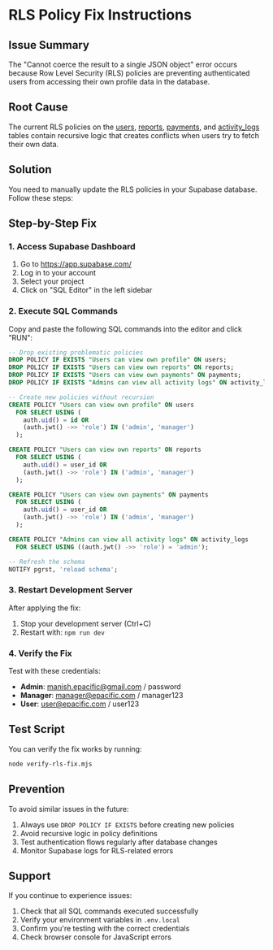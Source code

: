 # RLS Policy Fix Instructions

## Issue Summary

The "Cannot coerce the result to a single JSON object" error occurs because Row Level Security (RLS) policies are preventing authenticated users from accessing their own profile data in the database.

## Root Cause

The current RLS policies on the [users](file:///C:/Users/Lucifer/Documents/react/report-calculator-nextjs/lib/supabase.ts#L147-L161), [reports](file:///C:/Users/Lucifer/Documents/react/report-calculator-nextjs/database-schema.sql#L27-L41), [payments](file:///C:/Users/Lucifer/Documents/react/report-calculator-nextjs/database-schema.sql#L44-L59), and [activity_logs](file:///C:/Users/Lucifer/Documents/react/report-calculator-nextjs/database-schema.sql#L61-L67) tables contain recursive logic that creates conflicts when users try to fetch their own data.

## Solution

You need to manually update the RLS policies in your Supabase database. Follow these steps:

## Step-by-Step Fix

### 1. Access Supabase Dashboard

1. Go to https://app.supabase.com/
2. Log in to your account
3. Select your project
4. Click on "SQL Editor" in the left sidebar

### 2. Execute SQL Commands

Copy and paste the following SQL commands into the editor and click "RUN":

```sql
-- Drop existing problematic policies
DROP POLICY IF EXISTS "Users can view own profile" ON users;
DROP POLICY IF EXISTS "Users can view own reports" ON reports;
DROP POLICY IF EXISTS "Users can view own payments" ON payments;
DROP POLICY IF EXISTS "Admins can view all activity logs" ON activity_logs;

-- Create new policies without recursion
CREATE POLICY "Users can view own profile" ON users
  FOR SELECT USING (
    auth.uid() = id OR
    (auth.jwt() ->> 'role') IN ('admin', 'manager')
  );

CREATE POLICY "Users can view own reports" ON reports
  FOR SELECT USING (
    auth.uid() = user_id OR
    (auth.jwt() ->> 'role') IN ('admin', 'manager')
  );

CREATE POLICY "Users can view own payments" ON payments
  FOR SELECT USING (
    auth.uid() = user_id OR
    (auth.jwt() ->> 'role') IN ('admin', 'manager')
  );

CREATE POLICY "Admins can view all activity logs" ON activity_logs
  FOR SELECT USING ((auth.jwt() ->> 'role') = 'admin');

-- Refresh the schema
NOTIFY pgrst, 'reload schema';
```

### 3. Restart Development Server

After applying the fix:
1. Stop your development server (Ctrl+C)
2. Restart with: `npm run dev`

### 4. Verify the Fix

Test with these credentials:
- **Admin**: manish.epacific@gmail.com / password
- **Manager**: manager@epacific.com / manager123
- **User**: user@epacific.com / user123

## Test Script

You can verify the fix works by running:
```bash
node verify-rls-fix.mjs
```

## Prevention

To avoid similar issues in the future:
1. Always use `DROP POLICY IF EXISTS` before creating new policies
2. Avoid recursive logic in policy definitions
3. Test authentication flows regularly after database changes
4. Monitor Supabase logs for RLS-related errors

## Support

If you continue to experience issues:
1. Check that all SQL commands executed successfully
2. Verify your environment variables in `.env.local`
3. Confirm you're testing with the correct credentials
4. Check browser console for JavaScript errors
